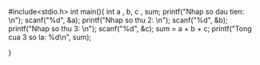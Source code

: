 #include<stdio.h>
int main(){
    int a , b, c , sum;
    printf("Nhap so dau tien: \n");
    scanf("%d", &a);
    printf("Nhap so thu 2: \n");
    scanf("%d", &b);
    printf("Nhap so thu 3: \n");
    scanf("%d", &c);
    sum = a + b + c;
    printf("Tong cua 3 so la: %d\n", sum);

}
